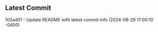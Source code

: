 
## Latest Commit
102ad01 - Update README with latest commit info (2024-08-29 17:00:10 -0400) <Yunxi-Zhou>
